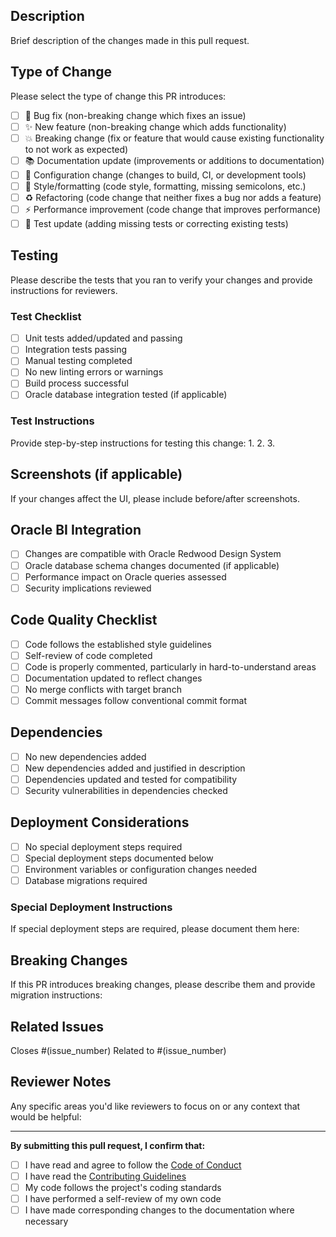 ## Description
Brief description of the changes made in this pull request.

## Type of Change
Please select the type of change this PR introduces:

- [ ] 🐛 Bug fix (non-breaking change which fixes an issue)
- [ ] ✨ New feature (non-breaking change which adds functionality)
- [ ] 💥 Breaking change (fix or feature that would cause existing functionality to not work as expected)
- [ ] 📚 Documentation update (improvements or additions to documentation)
- [ ] 🔧 Configuration change (changes to build, CI, or development tools)
- [ ] 🎨 Style/formatting (code style, formatting, missing semicolons, etc.)
- [ ] ♻️ Refactoring (code change that neither fixes a bug nor adds a feature)
- [ ] ⚡ Performance improvement (code change that improves performance)
- [ ] 🧪 Test update (adding missing tests or correcting existing tests)

## Testing
Please describe the tests that you ran to verify your changes and provide instructions for reviewers.

### Test Checklist
- [ ] Unit tests added/updated and passing
- [ ] Integration tests passing
- [ ] Manual testing completed
- [ ] No new linting errors or warnings
- [ ] Build process successful
- [ ] Oracle database integration tested (if applicable)

### Test Instructions
Provide step-by-step instructions for testing this change:
1. 
2. 
3. 

## Screenshots (if applicable)
If your changes affect the UI, please include before/after screenshots.

## Oracle BI Integration
- [ ] Changes are compatible with Oracle Redwood Design System
- [ ] Oracle database schema changes documented (if applicable)
- [ ] Performance impact on Oracle queries assessed
- [ ] Security implications reviewed

## Code Quality Checklist
- [ ] Code follows the established style guidelines
- [ ] Self-review of code completed
- [ ] Code is properly commented, particularly in hard-to-understand areas
- [ ] Documentation updated to reflect changes
- [ ] No merge conflicts with target branch
- [ ] Commit messages follow conventional commit format

## Dependencies
- [ ] No new dependencies added
- [ ] New dependencies added and justified in description
- [ ] Dependencies updated and tested for compatibility
- [ ] Security vulnerabilities in dependencies checked

## Deployment Considerations
- [ ] No special deployment steps required
- [ ] Special deployment steps documented below
- [ ] Environment variables or configuration changes needed
- [ ] Database migrations required

### Special Deployment Instructions
If special deployment steps are required, please document them here:

## Breaking Changes
If this PR introduces breaking changes, please describe them and provide migration instructions:

## Related Issues
Closes #(issue_number)
Related to #(issue_number)

## Reviewer Notes
Any specific areas you'd like reviewers to focus on or any context that would be helpful:

---

**By submitting this pull request, I confirm that:**
- [ ] I have read and agree to follow the [Code of Conduct](../CODE_OF_CONDUCT.md)
- [ ] I have read the [Contributing Guidelines](../CONTRIBUTING.md)
- [ ] My code follows the project's coding standards
- [ ] I have performed a self-review of my own code
- [ ] I have made corresponding changes to the documentation where necessary